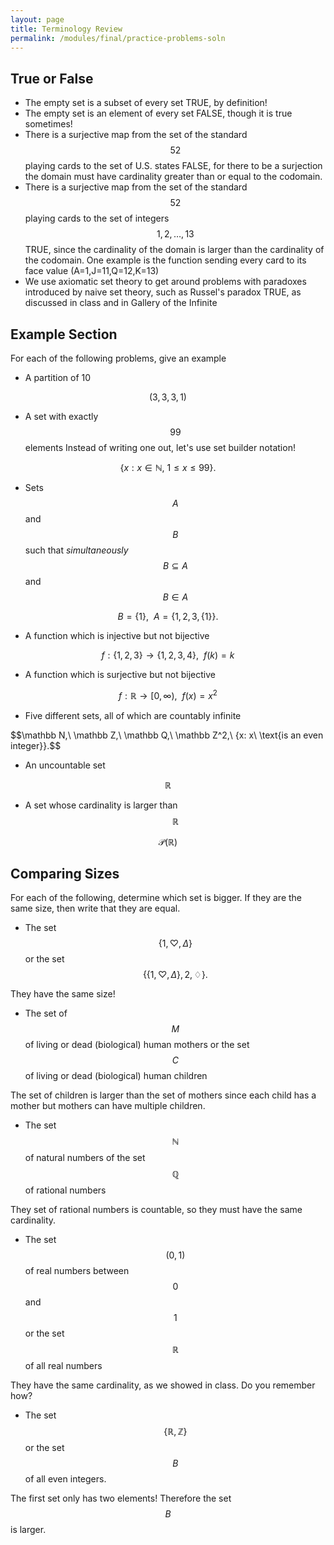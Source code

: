 ```yaml
---
layout: page
title: Terminology Review
permalink: /modules/final/practice-problems-soln
---
```


## True or False

* The empty set is a subset of every set
TRUE, by definition!
* The empty set is an element of every set
FALSE, though it is true sometimes!
* There is a surjective map from the set of the standard $$52$$ playing cards to the set of U.S. states
FALSE, for there to be a surjection the domain must have cardinality greater than or equal to the codomain.
* There is a surjective map from the set of the standard $$52$$ playing cards to the set of integers $$1,2,\dots,13$$
TRUE, since the cardinality of the domain is larger than the cardinality of the codomain.  One example is the function sending every card to its face value (A=1,J=11,Q=12,K=13)
* We use axiomatic set theory to get around problems with paradoxes introduced by naive set theory, such as Russel's paradox
TRUE, as discussed in class and in Gallery of the Infinite

## Example Section
For each of the following problems, give an example 

* A partition of 10

$$(3,3,3,1)$$

* A set with exactly $$99$$ elements
Instead of writing one out, let's use set builder notation!

$$\{x : x\in \mathbb N,\ 1\leq x\leq 99\}.$$

* Sets $$A$$ and $$B$$ such that *simultaneously* $$B\subseteq A$$ and $$B\in A$$

$$B = \{1\},\ \ A = \{1,2,3,\{1\}\}.$$

* A function which is injective but not bijective

$$f: \{1,2,3\}\rightarrow \{1,2,3,4\},\ \ f(k) = k$$

* A function which is surjective but not bijective

$$f: \mathbb R\rightarrow [0,\infty),\ \ f(x) = x^2$$

* Five different sets, all of which are countably infinite

$$\mathbb N,\ \mathbb Z,\ \mathbb Q,\ \mathbb Z^2,\ \{x: x\ \text{is an even integer\}\}.$$

* An uncountable set

$$\mathbb R$$

* A set whose cardinality is larger than $$\mathbb R$$

$$\mathcal P(\mathbb R)$$

## Comparing Sizes
For each of the following, determine which set is bigger.  If they are the same size, then write that they are equal.

* The set $$\{1,\heartsuit,\Delta\}$$ or the set $$\{\{1,\heartsuit,\Delta\},2,\diamondsuit\}.$$

They have the same size!

* The set of $$M$$ of living or dead (biological) human mothers or the set $$C$$ of living or dead (biological) human children

The set of children is larger than the set of mothers since each child has a mother but mothers can have multiple children.

* The set $$\mathbb N$$ of natural numbers of the set $$\mathbb Q$$ of rational numbers

They set of rational numbers is countable, so they must have the same cardinality.

* The set $$(0,1)$$ of real numbers between $$0$$ and $$1$$ or the set $$\mathbb R$$ of all real numbers

They have the same cardinality, as we showed in class.  Do you remember how?

* The set $$\{\mathbb R,\mathbb Z\}$$ or the set $$B$$ of all even integers.

The first set only has two elements! Therefore the set $$B$$ is larger.



